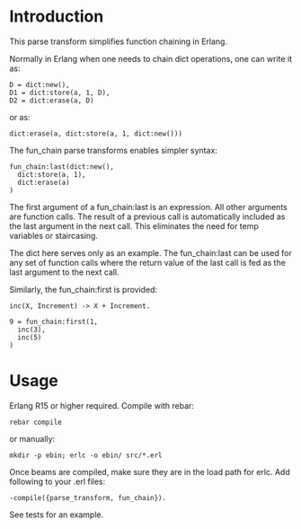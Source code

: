 # Introduction

This parse transform simplifies function chaining in Erlang.

Normally in Erlang when one needs to chain dict operations, one can write it as:

    D = dict:new(),
    D1 = dict:store(a, 1, D),
    D2 = dict:erase(a, D)

or as:

    dict:erase(a, dict:store(a, 1, dict:new()))
    
The fun_chain parse transforms enables simpler syntax:

    fun_chain:last(dict:new(),
      dict:store(a, 1),
      dict:erase(a)
    )
    
The first argument of a fun_chain:last is an expression. All other arguments are function calls. The result of a previous call is automatically included as the last argument in the next call. This eliminates the need for temp variables or staircasing.

The dict here serves only as an example. The fun_chain:last can be used for any set of function calls where the return value of the last call is fed as the last argument to the next call.

Similarly, the fun_chain:first is provided:

    inc(X, Increment) -> X + Increment.
    
    9 = fun_chain:first(1,
      inc(3),
      inc(5)
    )

# Usage

Erlang R15 or higher required. Compile with rebar:

    rebar compile

or manually:

    mkdir -p ebin; erlc -o ebin/ src/*.erl

Once beams are compiled, make sure they are in the load path for erlc. Add following to your .erl files:

    -compile({parse_transform, fun_chain}).

See tests for an example.